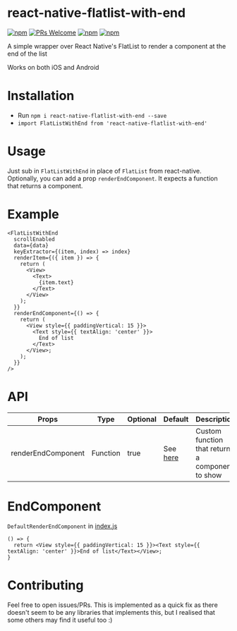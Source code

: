 # react-native-flatlist-with-end 
[![npm](https://img.shields.io/npm/v/react-native-flatlist-with-end.svg?style=flat-square)](https://www.npmjs.com/package/react-native-flatlist-with-end)
[ ![PRs Welcome](https://img.shields.io/badge/PRs-Welcome-brightgreen.svg)](https://github.com/jjingrong/react-native-flatlist-with-end/pulls)
[![npm](https://img.shields.io/npm/dm/react-native-flatlist-with-end.svg?style=flat-square)](https://www.npmjs.com/package/react-native-flatlist-with-end)
[![npm](https://img.shields.io/npm/dt/react-native-flatlist-with-end.svg)](https://www.npmjs.com/package/react-native-flatlist-with-end)

A simple wrapper over React Native's FlatList to render a component at the end of the list

Works on both iOS and Android

# Installation

- Run `npm i react-native-flatlist-with-end --save`
- `import FlatListWithEnd from 'react-native-flatlist-with-end'`

# Usage

Just sub in `FlatListWithEnd` in place of `FlatList` from react-native.
Optionally, you can add a prop `renderEndComponent`. It expects a function that returns a component.

# Example
```
<FlatListWithEnd
  scrollEnabled
  data={data}
  keyExtractor={(item, index) => index}
  renderItem={({ item }) => {
    return (
      <View>
        <Text>
          {item.text}
        </Text>
      </View>
    );
  }}
  renderEndComponent={() => {
    return (
      <View style={{ paddingVertical: 15 }}>
        <Text style={{ textAlign: 'center' }}>
          End of list
        </Text>
      </View>;
    );
  }}
/>
```

# API


Props              | Type     | Optional | Default     | Description
----------------- | -------- | -------- | ----------- | -----------
renderEndComponent  | Function | true | See [here](https://github.com/jjingrong/react-native-flatlist-with-end/blob/master/README.md#endcomponent)  | Custom function that returns a component to show 


# EndComponent

`DefaultRenderEndComponent` in [index.js](https://github.com/jjingrong/react-native-flatlist-with-end/blob/master/index.js)
```
() => {
  return <View style={{ paddingVertical: 15 }}><Text style={{ textAlign: 'center' }}>End of list</Text></View>;
}
```

# Contributing

Feel free to open issues/PRs. This is implemented as a quick fix as there doesn't seem to be any libraries that implements this, but I realised that some others may find it useful too :)
